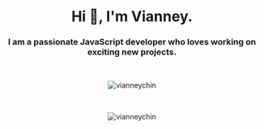 <h1 align="center">Hi 👋, I'm Vianney.</h1>
<h3 align="center">I am a passionate JavaScript developer who loves working on exciting new projects.</h3>

<br>

<p align="center">
  <img align="center" src="https://github-readme-stats.vercel.app/api?username=vianneychin&show_icons=true&theme=gotham&count_private=true" alt="vianneychin" />
</p>
<br>
<p align="center">
  <img align="center" src=https://github-readme-streak-stats.herokuapp.com/?user=vianneychin&theme=gotham&count_private=true" alt="vianneychin" />
</p>
